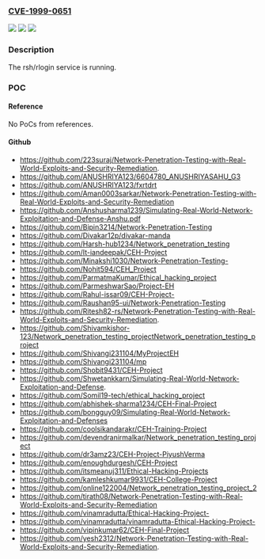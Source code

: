 ### [CVE-1999-0651](https://cve.mitre.org/cgi-bin/cvename.cgi?name=CVE-1999-0651)
![](https://img.shields.io/static/v1?label=Product&message=n%2Fa&color=blue)
![](https://img.shields.io/static/v1?label=Version&message=n%2Fa%20&color=brightgreen)
![](https://img.shields.io/static/v1?label=Vulnerability&message=n%2Fa&color=brightgreen)

### Description

The rsh/rlogin service is running.

### POC

#### Reference
No PoCs from references.

#### Github
- https://github.com/223suraj/Network-Penetration-Testing-with-Real-World-Exploits-and-Security-Remediation.
- https://github.com/ANUSHRIYA123/6604780_ANUSHRIYASAHU_G3
- https://github.com/ANUSHRIYA123/fxrtdrt
- https://github.com/Aman0003sarkar/Network-Penetration-Testing-with-Real-World-Exploits-and-Security-Remediation
- https://github.com/Anshusharma1239/Simulating-Real-World-Network-Exploitation-and-Defense-Anshu.pdf
- https://github.com/Bipin3214/Network-Penetration-Testing
- https://github.com/Divakar12p/divakar-manda
- https://github.com/Harsh-hub1234/Network_penetration_testing
- https://github.com/It-iandeepak/CEH-Project
- https://github.com/Minakshi1030/Network-Penetration-Testing-
- https://github.com/Nohit594/CEH_Project
- https://github.com/ParmatmaKumar/Ethical_hacking_project
- https://github.com/ParmeshwarSao/Project-EH
- https://github.com/Rahul-issar09/CEH-Project-
- https://github.com/Raushan95-ui/Network-Penetration-Testing
- https://github.com/Ritesh82-rs/Network-Penetration-Testing-with-Real-World-Exploits-and-Security-Remediation.
- https://github.com/Shivamkishor-123/Network_penetration_testing_projectNetwork_penetration_testing_project
- https://github.com/Shivangi231104/MyProjectEH
- https://github.com/Shivangi231104/mp
- https://github.com/Shobit9431/CEH-Project
- https://github.com/Shwetankkarn/Simulating-Real-World-Network-Exploitation-and-Defense.
- https://github.com/Somil19-tech/ethical_hacking_project
- https://github.com/abhishek-sharma1234/CEH-Final-Project
- https://github.com/bongguy09/Simulating-Real-World-Network-Exploitation-and-Defenses
- https://github.com/coolsikandarakr/CEH-Training-Project
- https://github.com/devendranirmalkar/Network_penetration_testing_project
- https://github.com/dr3amz23/CEH-Project-PiyushVerma
- https://github.com/enoughdurgesh/CEH-Project
- https://github.com/itsmeanuj311/Ethical-Hacking-Projects
- https://github.com/kamleshkumar9931/CEH-College-Project
- https://github.com/online122004/Network_penetration_testing_project_2
- https://github.com/tirath08/Network-Penetration-Testing-with-Real-World-Exploits-and-Security-Remediation
- https://github.com/vinamradutta/Ethical-Hacking-Project-
- https://github.com/vinamradutta/vinamradutta-Ethical-Hacking-Project-
- https://github.com/vipinkumar62/CEH-Final-Project
- https://github.com/yesh2312/Network-Penetration-Testing-with-Real-World-Exploits-and-Security-Remediation.


